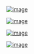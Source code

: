 
[![image](https://img.shields.io/travis/TankerHQ/cloudmesh-openapi.svg?branch=master)](https://travis-ci.org/TankerHQ/cloudmesn-openapi)

[![image](https://img.shields.io/pypi/pyversions/cloudmesh-openapi.svg)](https://pypi.org/project/cloudmesh-openapi)

[![image](https://img.shields.io/pypi/v/cloudmesh-openapi.svg)](https://pypi.org/project/cloudmesh-openapi/)

[![image](https://img.shields.io/github/license/TankerHQ/python-cloudmesh-openapi.svg)](https://github.com/TankerHQ/python-cloudmesh-openapi/blob/master/LICENSE)
